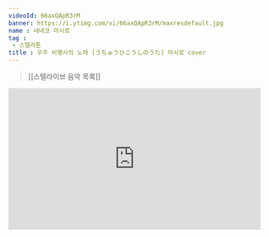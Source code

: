```yaml
---
videoId: 66axQApR3rM
banner: https://i.ytimg.com/vi/66axQApR3rM/maxresdefault.jpg
name : 네네코 마시로
tag : 
 - 스텔라툰
title : 우주 비행사의 노래 [うちゅうひこうしのうた] 마시로 cover
---
```

> [[스텔라이브 음악 목록]]
<div style="position:relative;width:100%;padding-bottom:56.25%"><iframe style="width:100%;height:100%; position:absolute"  src="https://www.youtube.com/embed/66axQApR3rM"  frameborder="0" allow="accelerometer; autoplay; clipboard-write; encrypted-media; gyroscope; picture-in-picture; web-share" allowfullscreen></iframe></div>